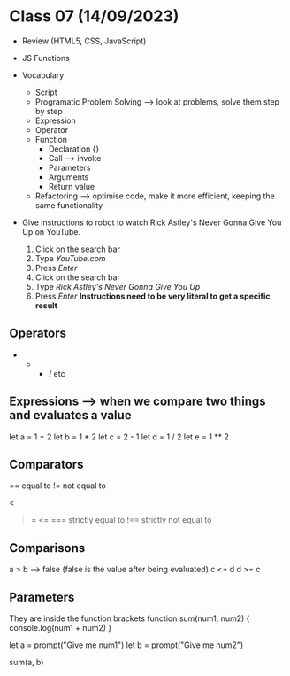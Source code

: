 # Class 07 (14/09/2023)

- Review (HTML5, CSS, JavaScript)
- JS Functions

- Vocabulary
    - Script
    - Programatic Problem Solving --> look at problems, solve them step by step
    - Expression
    - Operator
    - Function
        - Declaration {}
        - Call --> invoke
        - Parameters
        - Arguments
        - Return value
    - Refactoring --> optimise code, make it more efficient, keeping the same functionality

- Give instructions to robot to watch Rick Astley's Never Gonna Give You Up on YouTube.
    1. Click on the search bar
    2. Type *YouTube.com*
    3. Press *Enter*
    4. Click on the search bar
    5. Type *Rick Astley's Never Gonna Give You Up*
    6. Press *Enter*
    **Instructions need to be very literal to get a specific result**

## Operators
+ - * / etc
## Expressions --> when we compare two things and evaluates a value
let a = 1 + 2
let b = 1 * 2
let c = 2 - 1
let d = 1 / 2
let e = 1 ** 2

## Comparators
== equal to
!= not equal to
>
<
>=
<=
=== strictly equal to
!== strictly not equal to

## Comparisons
a > b --> false (false is the value after being evaluated)
c <= d
d >= c

## Parameters
They are inside the function brackets
function sum(num1, num2) {
    console.log(num1 + num2)
}

let a = prompt("Give me num1")
let b = prompt("Give me num2")

sum(a, b)

